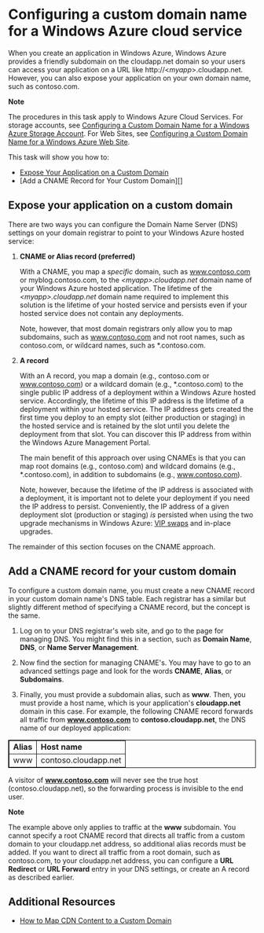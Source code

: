 # Configuring a custom domain name for a Windows Azure cloud service

When you create an application in Windows Azure, Windows Azure provides a friendly subdomain on the cloudapp.net domain so your users can access your application on a URL like http://<*myapp*>.cloudapp.net. However, you can also expose your application on your own domain name, such as
contoso.com.

<div class="dev-callout"> 
<b>Note</b> 
	<p>The procedures in this task apply to Windows Azure Cloud Services. For storage accounts, see <a href="http://www.windowsazure.com/en-us/develop/net/common-tasks/custom-dns-storage/">Configuring a Custom Domain Name for a Windows Azure Storage Account</a>. For Web Sites, see <a href="http://www.windowsazure.com/en-us/develop/net/common-tasks/custom-dns-web-site/">Configuring a Custom Domain Name for a Windows Azure Web Site</a>.</p> 
</div>

This task will show you how to:

-   [Expose Your Application on a Custom Domain][]
-   [Add a CNAME Record for Your Custom Domain][]

<h2><a name="access-app"></a>Expose your application on a custom domain</h2>

There are two ways you can configure the Domain Name Server (DNS) settings on your domain
registrar to point to your Windows Azure hosted service:

1.  **CNAME or Alias record (preferred)**

    With a CNAME, you map a *specific* domain, such as www.contoso.com or myblog.contoso.com, to the *<*myapp*>.cloudapp.net* domain name of your Windows Azure hosted application. The lifetime of the     *<*myapp*>.cloudapp.net* domain name required to implement this solution is the lifetime of your hosted service and persists even if your hosted service does not contain any deployments.

    Note, however, that most domain registrars only allow you to map subdomains, such as www.contoso.com and not root names, such as contoso.com, or wildcard names, such as \*.contoso.com.

2.  **A record**

    With an A record, you map a domain (e.g., contoso.com or www.contoso.com) or a wildcard domain (e.g., \*.contoso.com) to the single public IP address of a deployment within a Windows Azure hosted service. Accordingly, the lifetime of this IP address is the     lifetime of a deployment within your hosted service. The IP address gets created the first time you deploy to an empty slot (either production or staging) in the hosted service and is retained by the slot until you delete the deployment from that slot. You can discover this IP address from within the Windows Azure Management Portal.

    The main benefit of this approach over using CNAMEs is that you can map root domains (e.g., contoso.com) and wildcard domains (e.g., \*.contoso.com), in addition to subdomains (e.g., www.contoso.com).

    Note, however, because the lifetime of the IP address is associated with a deployment, it is important not to delete your deployment if you need the IP address to persist. Conveniently, the IP address of a given deployment slot (production or staging) *is* persisted when using the two upgrade mechanisms in Windows Azure: [VIP swaps][] and in-place upgrades.

The remainder of this section focuses on the CNAME approach.

<h2><a name="add-cname"></a>Add a CNAME record for your custom domain</h2>

To configure a custom domain name, you must create a new CNAME record in
your custom domain name's DNS table. Each registrar has a similar but
slightly different method of specifying a CNAME record, but the concept
is the same.

1.  Log on to your DNS registrar's web site, and go to the page for
    managing DNS. You might find this in a section, such as **Domain
    Name**, **DNS**, or **Name Server Management**.

2.  Now find the section for managing CNAME's. You may have to go to an
    advanced settings page and look for the words **CNAME**, **Alias**,
    or **Subdomains**.

3.  Finally, you must provide a subdomain alias, such as **www**. Then,
    you must provide a host name, which is your application's
    **cloudapp.net** domain in this case. For example, the following
    CNAME record forwards all traffic from **www.contoso.com** to
    **contoso.cloudapp.net**, the DNS name of our deployed application:

<table border="1" cellspacing="0" cellpadding="5" style="border: 1px solid #000000;">
	<tr>
		<td><strong>Alias</strong></td>
		<td><strong>Host name</strong></td>
	</tr>
	<tr>
		<td>www</td>
		<td>contoso.cloudapp.net</td>
	</tr>
</table>

A visitor of **www.contoso.com** will never see the true host
(contoso.cloudapp.net), so the forwarding process is invisible to the
end user.
<div class="dev-callout">
	<b>Note</b>
	<p>The example above only applies to traffic at the <strong>www</strong>
	subdomain. You cannot specify a root CNAME record that directs all
	traffic from a custom domain to your cloudapp.net address, so additional
	alias records must be added. If you want to direct all traffic from a
	root domain, such as contoso.com, to your cloudapp.net address, you can
	configure a <strong>URL Redirect</strong> or <strong>URL Forward</strong> entry in your DNS
	settings, or create an A record as described earlier.</p>
</div>


## Additional Resources

-   [How to Map CDN Content to a Custom Domain][]

  [Expose Your Application on a Custom Domain]: #access-app
  [Expose Your Data on a Custom Domain]: #access-data
  [VIP swaps]: http://msdn.microsoft.com/en-us/library/ee517253.aspx
  [Create a CNAME record that associates the subdomain with the storage account]:
    #create-cname
  [Windows Azure Management Portal]: http://manage.windowsazure.com
  [Validate Custom Domain dialog box]: http://i.msdn.microsoft.com/dynimg/IC544437.jpg
  [How to Map CDN Content to a Custom Domain]: http://msdn.microsoft.com/en-us/library/windowsazure/gg680307.aspx
